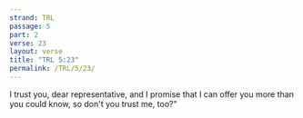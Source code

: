 ```yaml
---
strand: TRL
passage: 5
part: 2
verse: 23
layout: verse
title: "TRL 5:23"
permalink: /TRL/5/23/
---
```

I trust you, dear representative, and I promise that I can offer you more than you could know, so don't you trust me, too?"
